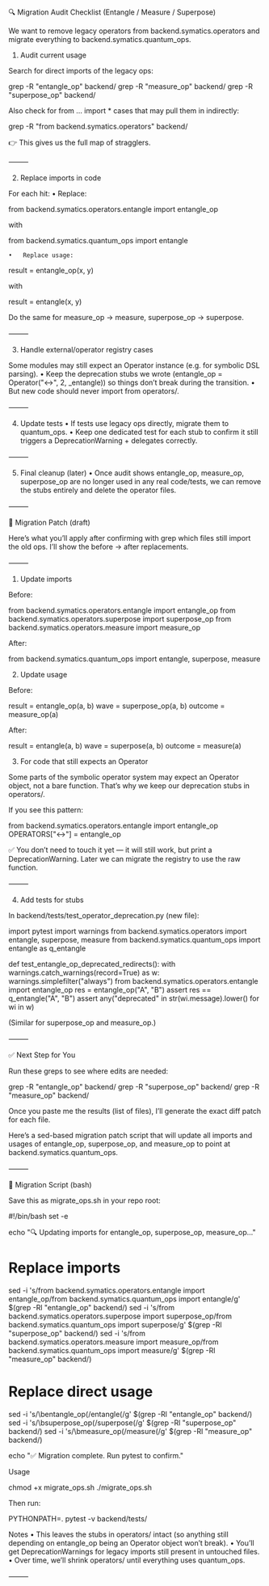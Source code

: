 🔍 Migration Audit Checklist (Entangle / Measure / Superpose)

We want to remove legacy operators from backend.symatics.operators and migrate everything to backend.symatics.quantum_ops.

1. Audit current usage

Search for direct imports of the legacy ops:

grep -R "entangle_op" backend/
grep -R "measure_op" backend/
grep -R "superpose_op" backend/

Also check for from … import * cases that may pull them in indirectly:

grep -R "from backend.symatics.operators" backend/

👉 This gives us the full map of stragglers.

⸻

2. Replace imports in code

For each hit:
	•	Replace:

from backend.symatics.operators.entangle import entangle_op

with

from backend.symatics.quantum_ops import entangle

	•	Replace usage:

result = entangle_op(x, y)

with

result = entangle(x, y)

Do the same for measure_op → measure, superpose_op → superpose.

⸻

3. Handle external/operator registry cases

Some modules may still expect an Operator instance (e.g. for symbolic DSL parsing).
	•	Keep the deprecation stubs we wrote (entangle_op = Operator("↔", 2, _entangle)) so things don’t break during the transition.
	•	But new code should never import from operators/.

⸻

4. Update tests
	•	If tests use legacy ops directly, migrate them to quantum_ops.
	•	Keep one dedicated test for each stub to confirm it still triggers a DeprecationWarning + delegates correctly.

⸻

5. Final cleanup (later)
	•	Once audit shows entangle_op, measure_op, superpose_op are no longer used in any real code/tests,
we can remove the stubs entirely and delete the operator files.

⸻


🔧 Migration Patch (draft)

Here’s what you’ll apply after confirming with grep which files still import the old ops.
I’ll show the before → after replacements.

⸻

1. Update imports

Before:

from backend.symatics.operators.entangle import entangle_op
from backend.symatics.operators.superpose import superpose_op
from backend.symatics.operators.measure import measure_op

After:

from backend.symatics.quantum_ops import entangle, superpose, measure

2. Update usage

Before:

result = entangle_op(a, b)
wave = superpose_op(a, b)
outcome = measure_op(a)

After:

result = entangle(a, b)
wave = superpose(a, b)
outcome = measure(a)

3. For code that still expects an Operator

Some parts of the symbolic operator system may expect an Operator object, not a bare function.
That’s why we keep our deprecation stubs in operators/.

If you see this pattern:

from backend.symatics.operators.entangle import entangle_op
OPERATORS["↔"] = entangle_op

✅ You don’t need to touch it yet — it will still work, but print a DeprecationWarning.
Later we can migrate the registry to use the raw function.

⸻

4. Add tests for stubs

In backend/tests/test_operator_deprecation.py (new file):

import pytest
import warnings
from backend.symatics.operators import entangle, superpose, measure
from backend.symatics.quantum_ops import entangle as q_entangle

def test_entangle_op_deprecated_redirects():
    with warnings.catch_warnings(record=True) as w:
        warnings.simplefilter("always")
        from backend.symatics.operators.entangle import entangle_op
        res = entangle_op("A", "B")
        assert res == q_entangle("A", "B")
        assert any("deprecated" in str(wi.message).lower() for wi in w)

(Similar for superpose_op and measure_op.)

⸻

✅ Next Step for You

Run these greps to see where edits are needed:

grep -R "entangle_op" backend/
grep -R "superpose_op" backend/
grep -R "measure_op" backend/

Once you paste me the results (list of files), I’ll generate the exact diff patch for each file.

Here’s a sed-based migration patch script that will update all imports and usages of entangle_op, superpose_op, and measure_op to point at backend.symatics.quantum_ops.

⸻

🔧 Migration Script (bash)

Save this as migrate_ops.sh in your repo root:

#!/bin/bash
set -e

echo "🔍 Updating imports for entangle_op, superpose_op, measure_op..."

# Replace imports
sed -i 's/from backend\.symatics\.operators\.entangle import entangle_op/from backend.symatics.quantum_ops import entangle/g' $(grep -Rl "entangle_op" backend/)
sed -i 's/from backend\.symatics\.operators\.superpose import superpose_op/from backend.symatics.quantum_ops import superpose/g' $(grep -Rl "superpose_op" backend/)
sed -i 's/from backend\.symatics\.operators\.measure import measure_op/from backend.symatics.quantum_ops import measure/g' $(grep -Rl "measure_op" backend/)

# Replace direct usage
sed -i 's/\bentangle_op(/entangle(/g' $(grep -Rl "entangle_op" backend/)
sed -i 's/\bsuperpose_op(/superpose(/g' $(grep -Rl "superpose_op" backend/)
sed -i 's/\bmeasure_op(/measure(/g' $(grep -Rl "measure_op" backend/)

echo "✅ Migration complete. Run pytest to confirm."

Usage

chmod +x migrate_ops.sh
./migrate_ops.sh

Then run:

PYTHONPATH=. pytest -v backend/tests/

Notes
	•	This leaves the stubs in operators/ intact (so anything still depending on entangle_op being an Operator object won’t break).
	•	You’ll get DeprecationWarnings for legacy imports still present in untouched files.
	•	Over time, we’ll shrink operators/ until everything uses quantum_ops.

⸻


